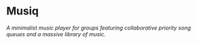# Musiq

_A minimalist music player for groups featuring collaborative priority song queues and a massive library of music._

